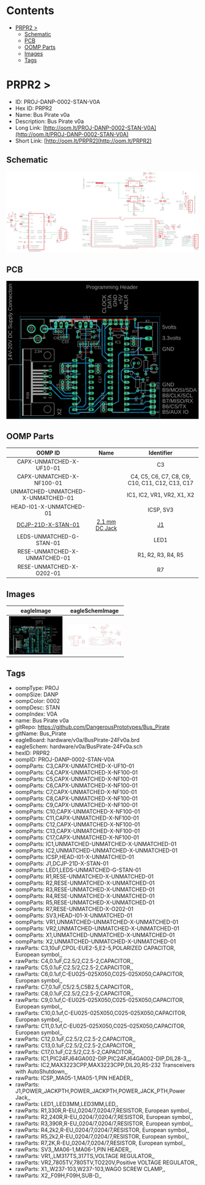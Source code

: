 



Contents
========

* [PRPR2 > ](#prpr2--)
	* [Schematic](#schematic)
	* [PCB](#pcb)
	* [OOMP Parts](#oomp-parts)
	* [Images](#images)
	* [Tags](#tags)

# PRPR2 > 

- ID: PROJ-DANP-0002-STAN-V0A
- Hex ID: PRPR2
- Name: Bus Pirate v0a
- Description: Bus Pirate v0a
- Long Link: [http://oom.lt/PROJ-DANP-0002-STAN-V0A](http://oom.lt/PROJ-DANP-0002-STAN-V0A)
- Short Link: [http://oom.lt/PRPR2](http://oom.lt/PRPR2)

## Schematic
  
[![schem](eagleSchemImage.png)](eagleSchemImage.png)
## PCB
  
[![pcb](eagleImage.png)](eagleImage.png)
## OOMP Parts
  

|OOMP ID|Name|Identifier|
| :---: | :---: | :---: |
|CAPX-UNMATCHED-X-UF10-01||C3|
|CAPX-UNMATCHED-X-NF100-01||C4, C5, C6, C7, C8, C9, C10, C11, C12, C13, C17|
|UNMATCHED-UNMATCHED-X-UNMATCHED-01||IC1, IC2, VR1, VR2, X1, X2|
|HEAD-I01-X-UNMATCHED-01||ICSP, SV3|
|[DCJP-21D-X-STAN-01](https://github.com/oomlout/oomlout_OOMP_parts/tree/main/DCJP-21D-X-STAN-01/)|[2.1 mm DC Jack](https://github.com/oomlout/oomlout_OOMP_parts/tree/main/DCJP-21D-X-STAN-01/)|[J1](https://github.com/oomlout/oomlout_OOMP_parts/tree/main/DCJP-21D-X-STAN-01/)|
|LEDS-UNMATCHED-G-STAN-01||LED1|
|RESE-UNMATCHED-X-UNMATCHED-01||R1, R2, R3, R4, R5|
|RESE-UNMATCHED-X-O202-01||R7|

## Images
  
  

|eagleImage|eagleSchemImage|
| :---: | :---: |
|[![eagleImage](eagleImage_140.png)](eagleImage.png)|[![eagleSchemImage](eagleSchemImage_140.png)](eagleSchemImage.png)|

## Tags

- oompType: PROJ
- oompSize: DANP
- oompColor: 0002
- oompDesc: STAN
- oompIndex: V0A
- name: Bus Pirate v0a
- gitRepo: https://github.com/DangerousPrototypes/Bus_Pirate
- gitName: Bus_Pirate
- eagleBoard: hardware/v0a/BusPirate-24Fv0a.brd
- eagleSchem: hardware/v0a/BusPirate-24Fv0a.sch
- hexID: PRPR2
- oompID: PROJ-DANP-0002-STAN-V0A
- oompParts: C3,CAPX-UNMATCHED-X-UF10-01
- oompParts: C4,CAPX-UNMATCHED-X-NF100-01
- oompParts: C5,CAPX-UNMATCHED-X-NF100-01
- oompParts: C6,CAPX-UNMATCHED-X-NF100-01
- oompParts: C7,CAPX-UNMATCHED-X-NF100-01
- oompParts: C8,CAPX-UNMATCHED-X-NF100-01
- oompParts: C9,CAPX-UNMATCHED-X-NF100-01
- oompParts: C10,CAPX-UNMATCHED-X-NF100-01
- oompParts: C11,CAPX-UNMATCHED-X-NF100-01
- oompParts: C12,CAPX-UNMATCHED-X-NF100-01
- oompParts: C13,CAPX-UNMATCHED-X-NF100-01
- oompParts: C17,CAPX-UNMATCHED-X-NF100-01
- oompParts: IC1,UNMATCHED-UNMATCHED-X-UNMATCHED-01
- oompParts: IC2,UNMATCHED-UNMATCHED-X-UNMATCHED-01
- oompParts: ICSP,HEAD-I01-X-UNMATCHED-01
- oompParts: J1,DCJP-21D-X-STAN-01
- oompParts: LED1,LEDS-UNMATCHED-G-STAN-01
- oompParts: R1,RESE-UNMATCHED-X-UNMATCHED-01
- oompParts: R2,RESE-UNMATCHED-X-UNMATCHED-01
- oompParts: R3,RESE-UNMATCHED-X-UNMATCHED-01
- oompParts: R4,RESE-UNMATCHED-X-UNMATCHED-01
- oompParts: R5,RESE-UNMATCHED-X-UNMATCHED-01
- oompParts: R7,RESE-UNMATCHED-X-O202-01
- oompParts: SV3,HEAD-I01-X-UNMATCHED-01
- oompParts: VR1,UNMATCHED-UNMATCHED-X-UNMATCHED-01
- oompParts: VR2,UNMATCHED-UNMATCHED-X-UNMATCHED-01
- oompParts: X1,UNMATCHED-UNMATCHED-X-UNMATCHED-01
- oompParts: X2,UNMATCHED-UNMATCHED-X-UNMATCHED-01
- rawParts: C3,10uF,CPOL-EUE2-5,E2-5,POLARIZED CAPACITOR, European symbol,,
- rawParts: C4,0.1uF,C2.5/2,C2.5-2,CAPACITOR,,
- rawParts: C5,0.1uF,C2.5/2,C2.5-2,CAPACITOR,,
- rawParts: C6,0.1uf,C-EU025-025X050,C025-025X050,CAPACITOR, European symbol,,
- rawParts: C7,0.1uF,C5/2.5,C5B2.5,CAPACITOR,,
- rawParts: C8,0.1uF,C2.5/2,C2.5-2,CAPACITOR,,
- rawParts: C9,0.1uf,C-EU025-025X050,C025-025X050,CAPACITOR, European symbol,,
- rawParts: C10,0.1uf,C-EU025-025X050,C025-025X050,CAPACITOR, European symbol,,
- rawParts: C11,0.1uf,C-EU025-025X050,C025-025X050,CAPACITOR, European symbol,,
- rawParts: C12,0.1uF,C2.5/2,C2.5-2,CAPACITOR,,
- rawParts: C13,0.1uF,C2.5/2,C2.5-2,CAPACITOR,,
- rawParts: C17,0.1uF,C2.5/2,C2.5-2,CAPACITOR,,
- rawParts: IC1,PIC24FJ64GA002-DIP,PIC24FJ64GA002-DIP,DIL28-3,,,
- rawParts: IC2,MAX3223CPP,MAX3223CPP,DIL20,RS-232 Transceivers with AutoShutdown,,
- rawParts: ICSP,,MA05-1,MA05-1,PIN HEADER,,
- rawParts: J1,POWER_JACKPTH,POWER_JACKPTH,POWER_JACK_PTH,Power Jack,,
- rawParts: LED1,,LED3MM,LED3MM,LED,,
- rawParts: R1,330R,R-EU_0204/7,0204/7,RESISTOR, European symbol,,
- rawParts: R2,240R,R-EU_0204/7,0204/7,RESISTOR, European symbol,,
- rawParts: R3,390R,R-EU_0204/7,0204/7,RESISTOR, European symbol,,
- rawParts: R4,2k2,R-EU_0204/7,0204/7,RESISTOR, European symbol,,
- rawParts: R5,2k2,R-EU_0204/7,0204/7,RESISTOR, European symbol,,
- rawParts: R7,2K,R-EU_0204/7,0204/7,RESISTOR, European symbol,,
- rawParts: SV3,,MA06-1,MA06-1,PIN HEADER,,
- rawParts: VR1,,LM317TS,317TS,VOLTAGE REGULATOR,,
- rawParts: VR2,7805TV,7805TV,TO220V,Positive VOLTAGE REGULATOR,,
- rawParts: X1,,W237-103,W237-103,WAGO SCREW CLAMP,,
- rawParts: X2,,F09H,F09H,SUB-D,,
